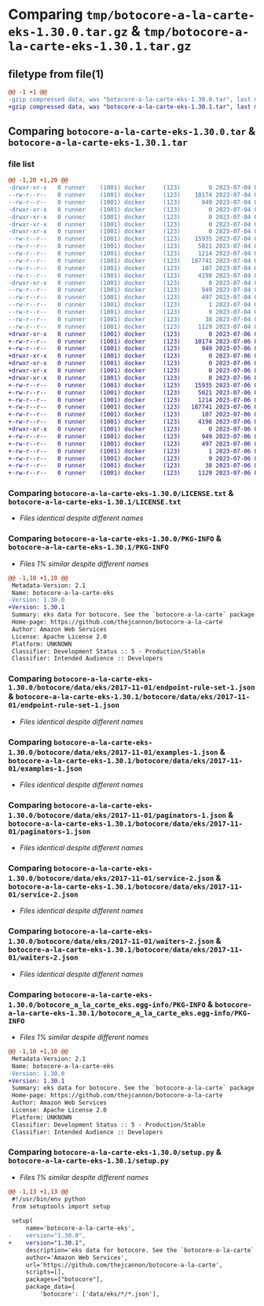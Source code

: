 # Comparing `tmp/botocore-a-la-carte-eks-1.30.0.tar.gz` & `tmp/botocore-a-la-carte-eks-1.30.1.tar.gz`

## filetype from file(1)

```diff
@@ -1 +1 @@
-gzip compressed data, was "botocore-a-la-carte-eks-1.30.0.tar", last modified: Tue Jul  4 01:44:31 2023, max compression
+gzip compressed data, was "botocore-a-la-carte-eks-1.30.1.tar", last modified: Thu Jul  6 01:45:04 2023, max compression
```

## Comparing `botocore-a-la-carte-eks-1.30.0.tar` & `botocore-a-la-carte-eks-1.30.1.tar`

### file list

```diff
@@ -1,20 +1,20 @@
-drwxr-xr-x   0 runner    (1001) docker     (123)        0 2023-07-04 01:44:31.310556 botocore-a-la-carte-eks-1.30.0/
--rw-r--r--   0 runner    (1001) docker     (123)    10174 2023-07-04 01:44:31.000000 botocore-a-la-carte-eks-1.30.0/LICENSE.txt
--rw-r--r--   0 runner    (1001) docker     (123)      949 2023-07-04 01:44:31.306556 botocore-a-la-carte-eks-1.30.0/PKG-INFO
-drwxr-xr-x   0 runner    (1001) docker     (123)        0 2023-07-04 01:44:31.306556 botocore-a-la-carte-eks-1.30.0/botocore/
-drwxr-xr-x   0 runner    (1001) docker     (123)        0 2023-07-04 01:44:31.306556 botocore-a-la-carte-eks-1.30.0/botocore/data/
-drwxr-xr-x   0 runner    (1001) docker     (123)        0 2023-07-04 01:44:31.306556 botocore-a-la-carte-eks-1.30.0/botocore/data/eks/
-drwxr-xr-x   0 runner    (1001) docker     (123)        0 2023-07-04 01:44:31.306556 botocore-a-la-carte-eks-1.30.0/botocore/data/eks/2017-11-01/
--rw-r--r--   0 runner    (1001) docker     (123)    15935 2023-07-04 01:44:02.000000 botocore-a-la-carte-eks-1.30.0/botocore/data/eks/2017-11-01/endpoint-rule-set-1.json
--rw-r--r--   0 runner    (1001) docker     (123)     5021 2023-07-04 01:44:02.000000 botocore-a-la-carte-eks-1.30.0/botocore/data/eks/2017-11-01/examples-1.json
--rw-r--r--   0 runner    (1001) docker     (123)     1214 2023-07-04 01:44:02.000000 botocore-a-la-carte-eks-1.30.0/botocore/data/eks/2017-11-01/paginators-1.json
--rw-r--r--   0 runner    (1001) docker     (123)   187741 2023-07-04 01:44:02.000000 botocore-a-la-carte-eks-1.30.0/botocore/data/eks/2017-11-01/service-2.json
--rw-r--r--   0 runner    (1001) docker     (123)      107 2023-07-04 01:44:02.000000 botocore-a-la-carte-eks-1.30.0/botocore/data/eks/2017-11-01/service-2.sdk-extras.json
--rw-r--r--   0 runner    (1001) docker     (123)     4198 2023-07-04 01:44:02.000000 botocore-a-la-carte-eks-1.30.0/botocore/data/eks/2017-11-01/waiters-2.json
-drwxr-xr-x   0 runner    (1001) docker     (123)        0 2023-07-04 01:44:31.306556 botocore-a-la-carte-eks-1.30.0/botocore_a_la_carte_eks.egg-info/
--rw-r--r--   0 runner    (1001) docker     (123)      949 2023-07-04 01:44:31.000000 botocore-a-la-carte-eks-1.30.0/botocore_a_la_carte_eks.egg-info/PKG-INFO
--rw-r--r--   0 runner    (1001) docker     (123)      497 2023-07-04 01:44:31.000000 botocore-a-la-carte-eks-1.30.0/botocore_a_la_carte_eks.egg-info/SOURCES.txt
--rw-r--r--   0 runner    (1001) docker     (123)        1 2023-07-04 01:44:31.000000 botocore-a-la-carte-eks-1.30.0/botocore_a_la_carte_eks.egg-info/dependency_links.txt
--rw-r--r--   0 runner    (1001) docker     (123)        9 2023-07-04 01:44:31.000000 botocore-a-la-carte-eks-1.30.0/botocore_a_la_carte_eks.egg-info/top_level.txt
--rw-r--r--   0 runner    (1001) docker     (123)       38 2023-07-04 01:44:31.310556 botocore-a-la-carte-eks-1.30.0/setup.cfg
--rw-r--r--   0 runner    (1001) docker     (123)     1129 2023-07-04 01:44:31.000000 botocore-a-la-carte-eks-1.30.0/setup.py
+drwxr-xr-x   0 runner    (1001) docker     (123)        0 2023-07-06 01:45:04.642794 botocore-a-la-carte-eks-1.30.1/
+-rw-r--r--   0 runner    (1001) docker     (123)    10174 2023-07-06 01:45:04.000000 botocore-a-la-carte-eks-1.30.1/LICENSE.txt
+-rw-r--r--   0 runner    (1001) docker     (123)      949 2023-07-06 01:45:04.642794 botocore-a-la-carte-eks-1.30.1/PKG-INFO
+drwxr-xr-x   0 runner    (1001) docker     (123)        0 2023-07-06 01:45:04.642794 botocore-a-la-carte-eks-1.30.1/botocore/
+drwxr-xr-x   0 runner    (1001) docker     (123)        0 2023-07-06 01:45:04.642794 botocore-a-la-carte-eks-1.30.1/botocore/data/
+drwxr-xr-x   0 runner    (1001) docker     (123)        0 2023-07-06 01:45:04.642794 botocore-a-la-carte-eks-1.30.1/botocore/data/eks/
+drwxr-xr-x   0 runner    (1001) docker     (123)        0 2023-07-06 01:45:04.642794 botocore-a-la-carte-eks-1.30.1/botocore/data/eks/2017-11-01/
+-rw-r--r--   0 runner    (1001) docker     (123)    15935 2023-07-06 01:44:40.000000 botocore-a-la-carte-eks-1.30.1/botocore/data/eks/2017-11-01/endpoint-rule-set-1.json
+-rw-r--r--   0 runner    (1001) docker     (123)     5021 2023-07-06 01:44:40.000000 botocore-a-la-carte-eks-1.30.1/botocore/data/eks/2017-11-01/examples-1.json
+-rw-r--r--   0 runner    (1001) docker     (123)     1214 2023-07-06 01:44:40.000000 botocore-a-la-carte-eks-1.30.1/botocore/data/eks/2017-11-01/paginators-1.json
+-rw-r--r--   0 runner    (1001) docker     (123)   187741 2023-07-06 01:44:40.000000 botocore-a-la-carte-eks-1.30.1/botocore/data/eks/2017-11-01/service-2.json
+-rw-r--r--   0 runner    (1001) docker     (123)      107 2023-07-06 01:44:40.000000 botocore-a-la-carte-eks-1.30.1/botocore/data/eks/2017-11-01/service-2.sdk-extras.json
+-rw-r--r--   0 runner    (1001) docker     (123)     4198 2023-07-06 01:44:40.000000 botocore-a-la-carte-eks-1.30.1/botocore/data/eks/2017-11-01/waiters-2.json
+drwxr-xr-x   0 runner    (1001) docker     (123)        0 2023-07-06 01:45:04.642794 botocore-a-la-carte-eks-1.30.1/botocore_a_la_carte_eks.egg-info/
+-rw-r--r--   0 runner    (1001) docker     (123)      949 2023-07-06 01:45:04.000000 botocore-a-la-carte-eks-1.30.1/botocore_a_la_carte_eks.egg-info/PKG-INFO
+-rw-r--r--   0 runner    (1001) docker     (123)      497 2023-07-06 01:45:04.000000 botocore-a-la-carte-eks-1.30.1/botocore_a_la_carte_eks.egg-info/SOURCES.txt
+-rw-r--r--   0 runner    (1001) docker     (123)        1 2023-07-06 01:45:04.000000 botocore-a-la-carte-eks-1.30.1/botocore_a_la_carte_eks.egg-info/dependency_links.txt
+-rw-r--r--   0 runner    (1001) docker     (123)        9 2023-07-06 01:45:04.000000 botocore-a-la-carte-eks-1.30.1/botocore_a_la_carte_eks.egg-info/top_level.txt
+-rw-r--r--   0 runner    (1001) docker     (123)       38 2023-07-06 01:45:04.642794 botocore-a-la-carte-eks-1.30.1/setup.cfg
+-rw-r--r--   0 runner    (1001) docker     (123)     1129 2023-07-06 01:45:04.000000 botocore-a-la-carte-eks-1.30.1/setup.py
```

### Comparing `botocore-a-la-carte-eks-1.30.0/LICENSE.txt` & `botocore-a-la-carte-eks-1.30.1/LICENSE.txt`

 * *Files identical despite different names*

### Comparing `botocore-a-la-carte-eks-1.30.0/PKG-INFO` & `botocore-a-la-carte-eks-1.30.1/PKG-INFO`

 * *Files 1% similar despite different names*

```diff
@@ -1,10 +1,10 @@
 Metadata-Version: 2.1
 Name: botocore-a-la-carte-eks
-Version: 1.30.0
+Version: 1.30.1
 Summary: eks data for botocore. See the `botocore-a-la-carte` package for more info.
 Home-page: https://github.com/thejcannon/botocore-a-la-carte
 Author: Amazon Web Services
 License: Apache License 2.0
 Platform: UNKNOWN
 Classifier: Development Status :: 5 - Production/Stable
 Classifier: Intended Audience :: Developers
```

### Comparing `botocore-a-la-carte-eks-1.30.0/botocore/data/eks/2017-11-01/endpoint-rule-set-1.json` & `botocore-a-la-carte-eks-1.30.1/botocore/data/eks/2017-11-01/endpoint-rule-set-1.json`

 * *Files identical despite different names*

### Comparing `botocore-a-la-carte-eks-1.30.0/botocore/data/eks/2017-11-01/examples-1.json` & `botocore-a-la-carte-eks-1.30.1/botocore/data/eks/2017-11-01/examples-1.json`

 * *Files identical despite different names*

### Comparing `botocore-a-la-carte-eks-1.30.0/botocore/data/eks/2017-11-01/paginators-1.json` & `botocore-a-la-carte-eks-1.30.1/botocore/data/eks/2017-11-01/paginators-1.json`

 * *Files identical despite different names*

### Comparing `botocore-a-la-carte-eks-1.30.0/botocore/data/eks/2017-11-01/service-2.json` & `botocore-a-la-carte-eks-1.30.1/botocore/data/eks/2017-11-01/service-2.json`

 * *Files identical despite different names*

### Comparing `botocore-a-la-carte-eks-1.30.0/botocore/data/eks/2017-11-01/waiters-2.json` & `botocore-a-la-carte-eks-1.30.1/botocore/data/eks/2017-11-01/waiters-2.json`

 * *Files identical despite different names*

### Comparing `botocore-a-la-carte-eks-1.30.0/botocore_a_la_carte_eks.egg-info/PKG-INFO` & `botocore-a-la-carte-eks-1.30.1/botocore_a_la_carte_eks.egg-info/PKG-INFO`

 * *Files 1% similar despite different names*

```diff
@@ -1,10 +1,10 @@
 Metadata-Version: 2.1
 Name: botocore-a-la-carte-eks
-Version: 1.30.0
+Version: 1.30.1
 Summary: eks data for botocore. See the `botocore-a-la-carte` package for more info.
 Home-page: https://github.com/thejcannon/botocore-a-la-carte
 Author: Amazon Web Services
 License: Apache License 2.0
 Platform: UNKNOWN
 Classifier: Development Status :: 5 - Production/Stable
 Classifier: Intended Audience :: Developers
```

### Comparing `botocore-a-la-carte-eks-1.30.0/setup.py` & `botocore-a-la-carte-eks-1.30.1/setup.py`

 * *Files 1% similar despite different names*

```diff
@@ -1,13 +1,13 @@
 #!/usr/bin/env python
 from setuptools import setup
 
 setup(
     name='botocore-a-la-carte-eks',
-    version="1.30.0",
+    version="1.30.1",
     description='eks data for botocore. See the `botocore-a-la-carte` package for more info.',
     author='Amazon Web Services',
     url='https://github.com/thejcannon/botocore-a-la-carte',
     scripts=[],
     packages=["botocore"],
     package_data={
         'botocore': ['data/eks/*/*.json'],
```

